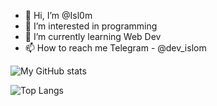 - 👋 Hi, I’m @Isl0m
- 👀 I’m interested in programming
- 🌱 I’m currently learning Web Dev
- 📫 How to reach me Telegram - @dev_islom

<!---
Isl0m/Isl0m is a ✨ special ✨ repository because its `README.md` (this file) appears on your GitHub profile.
You can click the Preview link to take a look at your changes.
--->

![My GitHub stats](https://github-readme-stats.vercel.app/api?username=Isl0m)

![Top Langs](https://github-readme-stats.vercel.app/api/top-langs/?username=Isl0m)
